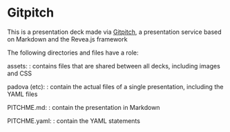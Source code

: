 # Gitpitch

This is a presentation deck made via [Gitpitch][ae060ce0], a presentation service based on Markdown and the Revea.js framework

The following directories and files have a role:

assets:
:  contains files that are shared between all decks, including images and CSS

padova (etc):
:    contain the actual files of a single presentation, including the YAML files

PITCHME.md:
:    contain the presentation in Markdown

PITCHME.yaml:
:  contain the YAML statements

  [ae060ce0]: https://gitpitch.com/ "gitpitch"
